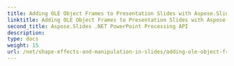 ```yaml
---
title: Adding OLE Object Frames to Presentation Slides with Aspose.Slides
linktitle: Adding OLE Object Frames to Presentation Slides with Aspose.Slides
second_title: Aspose.Slides .NET PowerPoint Processing API
description: 
type: docs
weight: 15
url: /net/shape-effects-and-manipulation-in-slides/adding-ole-object-frames/
---
```

